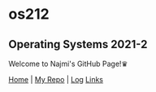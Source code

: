 # os212
## Operating Systems 2021-2
Welcome to Najmi's GitHub Page!♛

[Home](https://najmialy.github.io/os212/) | [My Repo](https://github.com/najmialy/os212) | [Log](https://najmialy.github.io/os212/TXT/mylog.txt) [Links](https://najmialy.github.io/os212/LINKS)
